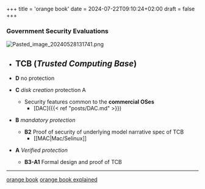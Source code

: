 +++
title = 'orange book'
date = 2024-07-22T09:10:24+02:00
draft = false
+++

    
### Government Security Evaluations

![Pasted_image_20240528131741.png](/Notes/Pasted_image_20240528131741.png)
- **TCB** (*Trusted Computing Base*)
	- 

- **D** no protection 
- **C** *disk creation* protection A
	- Security  features common to the **commercial OSes**
		- [DAC]({{< ref "posts/DAC.md" >}})
- **B** *mandatory protection*
	- **B2** Proof of security of underlying model narrative spec of TCB
		- [[MAC|Mac/Selinux]]
- **A** *Verified protection*
	- **B3-A1** Formal design and proof of TCB




---
[orange book](file:///home/aura/Downloads/orange_book.)
[orange book explained](https://www.youtube.com/watch?v=0F0kC8AbqXc)
